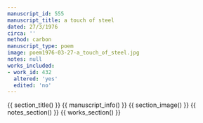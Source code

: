 ```yaml
---
manuscript_id: 555
manuscript_title: a touch of steel
dated: 27/3/1976
circa: ''
method: carbon
manuscript_type: poem
image: poem1976-03-27-a_touch_of_steel.jpg
notes: null
works_included:
- work_id: 432
  altered: 'yes'
  edited: 'no'
---
```


{{ section_title() }}
{{ manuscript_info() }}
{{ section_image() }}
{{ notes_section() }}
{{ works_section() }}
